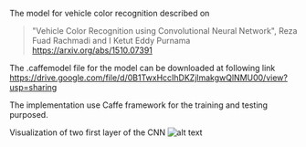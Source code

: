 The model for vehicle color recognition described on


>"Vehicle Color Recognition using Convolutional Neural Network",
>Reza Fuad Rachmadi and I Ketut Eddy Purnama
>https://arxiv.org/abs/1510.07391


The .caffemodel file for the model can be downloaded at following link
https://drive.google.com/file/d/0B1TwxHccIhDKZjlmakgwQlNMU00/view?usp=sharing

The implementation use Caffe framework for the training and testing purposed.

Visualization of two first layer of the CNN
![alt text](https://github.com/rezafuad/vehicle-color-recognition/raw/master/respond.png)

